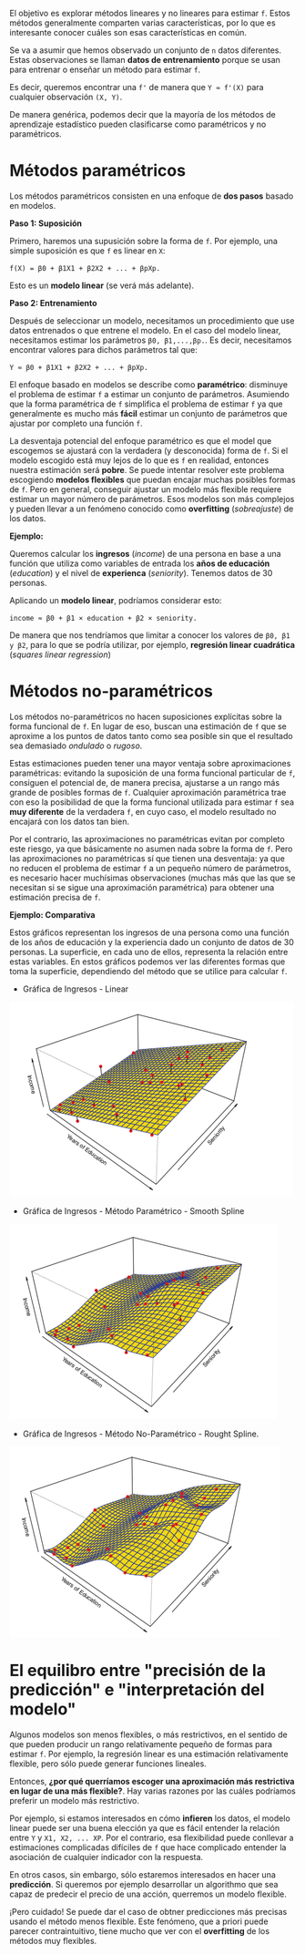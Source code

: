 El objetivo es explorar métodos lineares y no lineares para estimar `f`. Estos métodos generalmente comparten varias características, por lo que es interesante conocer cuáles son esas características en común.

Se va a asumir que hemos observado un conjunto de `n` datos diferentes. Estas observaciones se llaman **datos de entrenamiento** porque se usan para entrenar o enseñar un método para estimar `f`.

Es decir, queremos encontrar una `f'` de manera que `Y ≈ f'(X)` para cualquier observación `(X, Y)`.

De manera genérica, podemos decir que la mayoría de los métodos de aprendizaje estadístico pueden clasificarse como paramétricos y no paramétricos.

# Métodos paramétricos

Los métodos paramétricos consisten en una enfoque de **dos pasos** basado en modelos.

**Paso 1: Suposición**

Primero, haremos una supusición sobre la forma de `f`. Por ejemplo, una simple suposición es que `f` es linear en `X`:

```
f(X) = β0 + β1X1 + β2X2 + ... + βpXp.
```

Esto es un **modelo linear** (se verá más adelante).

**Paso 2: Entrenamiento**

Después de seleccionar un modelo, necesitamos un procedimiento que use datos entrenados o que entrene el modelo. En el caso del modelo linear, necesitamos estimar los parámetros `β0, β1,...,βp.`. Es decir, necesitamos encontrar valores para dichos parámetros tal que:

```
Y ≈ β0 + β1X1 + β2X2 + ... + βpXp.
```

El enfoque basado en modelos se describe como **paramétrico**: disminuye el problema de estimar `f` a estimar un conjunto de parámetros. Asumiendo que la forma paramétrica de `f` simplifica el problema de estimar `f` ya que generalmente es mucho más **fácil** estimar un conjunto de parámetros que ajustar por completo una función `f`.

La desventaja potencial del enfoque paramétrico es que el model que escogemos se ajustará con la verdadera (y desconocida) forma de `f`. Si el modelo escogido está muy lejos de lo que es `f` en realidad, entonces nuestra estimación será **pobre**. Se puede intentar resolver este problema escogiendo **modelos flexibles** que puedan encajar muchas posibles formas de `f`. Pero en general, conseguir ajustar un modelo más flexible requiere estimar un mayor número de parámetros. Esos modelos son más complejos y pueden llevar a un fenómeno conocido como **overfitting** (_sobreajuste_) de los datos.

**Ejemplo:**

Queremos calcular los **ingresos** (_income_) de una persona en base a una función que utiliza como variables de entrada los **años de educación** (_education_) y el nivel de **experienca** (_seniority_). Tenemos datos de 30 personas.

Aplicando un **modelo linear**, podríamos considerar esto:

```
income ≈ β0 + β1 × education + β2 × seniority.
```

De manera que nos tendríamos que limitar a conocer los valores de `β0, β1 y β2`, para lo que se podría utilizar, por ejemplo, **regresión linear cuadrática** (_squares linear regression_)

# Métodos no-paramétricos

Los métodos no-paramétricos no hacen suposiciones explícitas sobre la forma funcional de `f`. En lugar de eso, buscan una estimación de `f` que se aproxime a los puntos de datos tanto como sea posible sin que el resultado sea demasiado _ondulado_ o _rugoso_. 

Estas estimaciones pueden tener una mayor ventaja sobre aproximaciones paramétricas: evitando la suposición de una forma funcional particular de `f`, consiguen el potencial de, de manera precisa, ajustarse a un rango más grande de posibles formas de `f`. Cualquier aproximación paramétrica trae con eso la posibilidad de que la forma funcional utilizada para estimar `f` sea **muy diferente** de la verdadera `f`, en cuyo caso, el modelo resultado no encajará con los datos tan bien.

Por el contrario, las aproximaciones no paramétricas evitan por completo este riesgo, ya que básicamente no asumen nada sobre la forma de `f`. Pero las aproximaciones no paramétricas sí que tienen una desventaja: ya que no reducen el problema de estimar `f` a un pequeño número de parámetros, es necesario hacer muchísimas observaciones (muchas más que las que se necesitan si se sigue una aproximación paramétrica) para obtener una estimación precisa de `f`.

**Ejemplo: Comparativa**

Estos gráficos representan los ingresos de una persona como una función de los años de educación y la experiencia dado un conjunto de datos de 30 personas. La superficie, en cada uno de ellos, representa la relación entre estas variables. En estos gráficos podemos ver las diferentes formas que toma la superficie, dependiendo del método que se utilice para calcular `f`.

* Gráfica de Ingresos - Linear

![Gráfica de Ingresos - Linear](../../../../../assets/img/modelado_estadistico_datos/tema_4/figure_2.png)

* Gráfica de Ingresos - Método Paramétrico - Smooth Spline

![Gráfica de Ingresos - Método Paramétrico - Smooth Spline](../../../../../assets/img/modelado_estadistico_datos/tema_4/figure_3.png)

* Gráfica de Ingresos - Método No-Paramétrico - Rought Spline.

![Gráfica de Ingresos - Método No-Paramétrico - Rought Spline](../../../../../assets/img/modelado_estadistico_datos/tema_4/figure_4.png)

# El equilibro entre "precisión de la predicción" e "interpretación del modelo"

Algunos modelos son menos flexibles, o más restrictivos, en el sentido de que pueden producir un rango relativamente pequeño de formas para estimar `f`. Por ejemplo, la regresión linear es una estimación relativamente flexible, pero sólo puede generar funciones lineales.

Entonces, **¿por qué querríamos escoger una aproximación más restrictiva en lugar de una más flexible?**. Hay varias razones por las cuáles podríamos preferir un modelo más restrictivo.

Por ejemplo, si estamos interesados en cómo **infieren** los datos, el modelo linear puede ser una buena elección ya que es fácil entender la relación entre `Y` y `X1, X2, ... XP`. Por el contrario, esa flexibilidad puede conllevar a estimaciones complicadas difíciles de `f` que hace complicado entender la asociación de cualquier indicador con la respuesta.

En otros casos, sin embargo, sólo estaremos interesados en hacer una **predicción**. Si queremos por ejemplo desarrollar un algorithmo que sea capaz de predecir el precio de una acción, querremos un modelo flexible.

¡Pero cuidado! Se puede dar el caso de obtner predicciones más precisas usando el método menos flexible. Este fenómeno, que a priori puede parecer contraintuitivo, tiene mucho que ver con el **overfitting** de los métodos muy flexibles.
